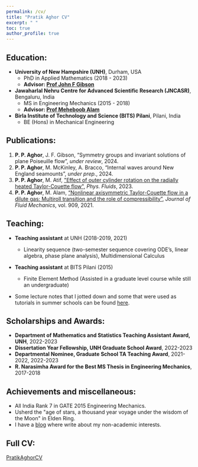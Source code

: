 ```yaml
---
permalink: /cv/
title: "Pratik Aghor CV"
excerpt: " "
toc: true
author_profile: true
---
```

## Education:
* **University of New Hampshire (UNH)**, Durham, USA 
    - PhD in Applied Mathematics (2018 - 2023)
    - **Advisor: [Prof John F Gibson](https://ceps.unh.edu/person/john-gibson)** 
* **Jawaharlal Nehru Centre for Advanced Scientific Research (JNCASR)**, Bengaluru, India
    - MS in Engineering Mechanics (2015 - 2018)
    - **Advisor: [Prof Meheboob Alam](https://www.jncasr.ac.in/faculty/meheboob/)**
* **Birla Institute of Technology and Science (BITS) Pilani**, Pilani, India
    - BE (Hons) in Mechanical Engineering

## Publications:
1. **P. P. Aghor**, J. F. Gibson, “Symmetry groups and invariant solutions of plane Poiseuille flow”, *under review*, 2024.
2. **P. P. Aghor**, M. McKinley, A. Bracco, “Internal waves around New England seamounts”, *under prep.*, 2024.
3. **P. P. Aghor**, M. Atif, ["Effect of outer cylinder rotation on the radially heated Taylor-Couette flow"](https://pubs.aip.org/aip/pof/article-abstract/35/9/094108/2909455/Effect-of-outer-cylinder-rotation-on-the-radially), *Phys. Fluids*, 2023. 
4. **P. P. Aghor**, M. Alam, [“Nonlinear axisymmetric Taylor-Couette flow in a dilute gas: Multiroll
transition and the role of compressibility”](https://www.cambridge.org/core/journals/journal-of-fluid-mechanics/article/abs/nonlinear-axisymmetric-taylorcouette-flow-in-a-dilute-gas-multiroll-transition-and-the-role-of-compressibility/B528D542F58FC12D8F666BA1207249FA), *Journal of Fluid Mechanics*, vol. 909, 2021.

## Teaching:
* **Teaching assistant** at UNH (2018-2019, 2021)
    - Linearity sequence (two-semester sequence covering ODE’s, linear algebra, phase plane analysis), Multidimensional Calculus
* **Teaching assistant** at BITS Pilani (2015)
    - Finite Element Method (Assisted in a graduate level course while still an undergraduate)

* Some lecture notes that I jotted down and some that were used as tutorials in summer schools can be found [here](https://github.com/PratikAghor/lec_notes). 

## Scholarships and Awards:
* **Department of Mathematics and Statistics Teaching Assistant Award, UNH**, 2022-2023
* **Dissertation Year Fellowship, UNH Graduate School Award**, 2022-2023
* **Departmental Nominee, Graduate School TA Teaching Award**, 2021-2022, 2022-2023
* **R. Narasimha Award for the Best MS Thesis in Engineering Mechanics**, 2017-2018

## Achievements and miscellaneous:
* All India Rank 7 in GATE 2015 Engineering Mechanics. 
* Usherd the "age of stars, a thousand year voyage under the wisdom of the Moon" in Elden Ring. 
* I have a [blog](https://sublimeplace.wordpress.com/) where write about my non-academic interests.

## Full CV:
[PratikAghorCV](http://pratikaghor.github.io/_pages/cv/PratikAghorCV.pdf)
